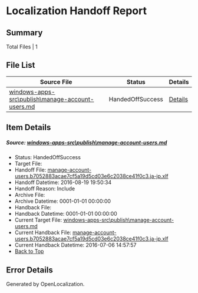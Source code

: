 # <a name='report-top'></a> Localization Handoff Report

## Summary
 Total Files | 1

## File List
 Source File | Status | Details 
 ----------- | ------ | ------- 
 [windows-apps-src\publish\manage-account-users.md](https://github.com/Microsoft/windows-apps/blob/db271d616cf957877f302802a813eb06c7d09c18/windows-apps-src/publish/manage-account-users.md) | HandedOffSuccess | [Details](#c5a257e763c2298e54b215e87d3ab54e6f89a2755016)

## Item Details
##### <a name='c5a257e763c2298e54b215e87d3ab54e6f89a2755016'></a> Source: [windows-apps-src\publish\manage-account-users.md](https://github.com/Microsoft/windows-apps/blob/db271d616cf957877f302802a813eb06c7d09c18/windows-apps-src/publish/manage-account-users.md)
* Status: HandedOffSuccess
* Target File: 
* Handoff File: [manage-account-users.b7052883acae7cf5a19d5cd03e6c2038ce41f0c3.ja-jp.xlf](https://github.com/Microsoft/WDG.handoff/blob/110617c744ffddfb8583b201c9f6bb3099e83cb0/ol-handoff/Microsoft/windows-apps.ja-jp/master/manage-account-users.b7052883acae7cf5a19d5cd03e6c2038ce41f0c3.ja-jp.xlf)
* Handoff Datetime: 2016-08-19 19:50:34
* Handoff Reason: Include
* Archive File: 
* Archive Datetime: 0001-01-01 00:00:00
* Handback File: 
* Handback Datetime: 0001-01-01 00:00:00
* Current Target File: [windows-apps-src\publish\manage-account-users.md](https://github.com/Microsoft/windows-apps.ja-jp/blob/50184089ee68f46cd2f416adf3a3994777b91210/windows-apps-src/publish/manage-account-users.md)
* Current Handback File: [manage-account-users.b7052883acae7cf5a19d5cd03e6c2038ce41f0c3.ja-jp.xlf](https://github.com/Microsoft/WDG.handback/blob/4b30c8e256811740592ee2bde985c1f06955abde/ol-handback/Microsoft/windows-apps.ja-jp/master/manage-account-users.b7052883acae7cf5a19d5cd03e6c2038ce41f0c3.ja-jp.xlf)
* Current Handback Datetime: 2016-07-06 14:57:57
* [Back to Top](#report-top)


## Error Details

Generated by OpenLocalization.
